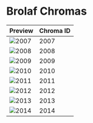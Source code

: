 # Brolaf Chromas

| Preview | Chroma ID |
|---------|-----------|
| ![2007](https://raw.communitydragon.org/latest/plugins/rcp-be-lol-game-data/global/default/v1/champion-chroma-images/2/2007.png) | 2007 |
| ![2008](https://raw.communitydragon.org/latest/plugins/rcp-be-lol-game-data/global/default/v1/champion-chroma-images/2/2008.png) | 2008 |
| ![2009](https://raw.communitydragon.org/latest/plugins/rcp-be-lol-game-data/global/default/v1/champion-chroma-images/2/2009.png) | 2009 |
| ![2010](https://raw.communitydragon.org/latest/plugins/rcp-be-lol-game-data/global/default/v1/champion-chroma-images/2/2010.png) | 2010 |
| ![2011](https://raw.communitydragon.org/latest/plugins/rcp-be-lol-game-data/global/default/v1/champion-chroma-images/2/2011.png) | 2011 |
| ![2012](https://raw.communitydragon.org/latest/plugins/rcp-be-lol-game-data/global/default/v1/champion-chroma-images/2/2012.png) | 2012 |
| ![2013](https://raw.communitydragon.org/latest/plugins/rcp-be-lol-game-data/global/default/v1/champion-chroma-images/2/2013.png) | 2013 |
| ![2014](https://raw.communitydragon.org/latest/plugins/rcp-be-lol-game-data/global/default/v1/champion-chroma-images/2/2014.png) | 2014 |